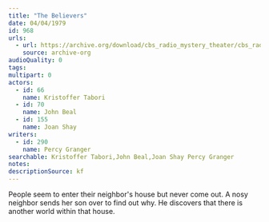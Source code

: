 ```yaml
---
title: "The Believers"
date: 04/04/1979
id: 968
urls: 
  - url: https://archive.org/download/cbs_radio_mystery_theater/cbs_radio_mystery_theater-0951-1000.zip/cbs_radio_mystery_theater-0951-1000%2Fcbsrmt_0968_the_believers.mp3
    source: archive-org
audioQuality: 0
tags: 
multipart: 0
actors:  
  - id: 66
    name: Kristoffer Tabori  
  - id: 70
    name: John Beal  
  - id: 155
    name: Joan Shay
writers:  
  - id: 290
    name: Percy Granger
searchable: Kristoffer Tabori,John Beal,Joan Shay Percy Granger
notes: 
descriptionSource: kf
---
```

People seem to enter their neighbor's house but never come out. A nosy neighbor sends her son over to find out why. He discovers that there is another world within that house.